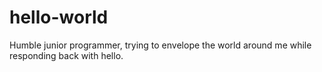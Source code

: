 # hello-world

Humble junior programmer, trying to envelope the world around me while responding back with hello.
